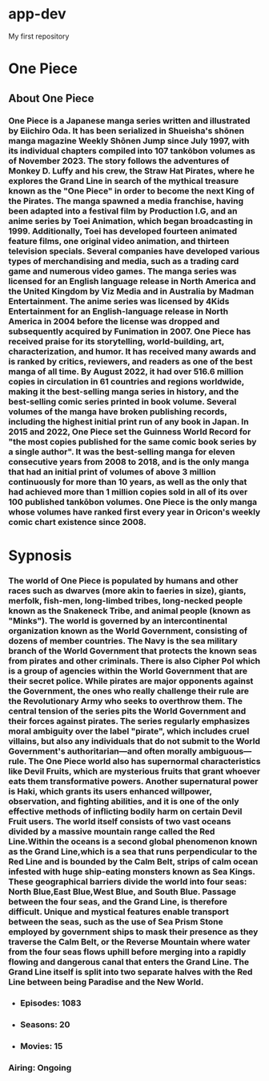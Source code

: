 # **app-dev**
My first repository
# **One Piece**
## About One Piece
### One Piece is a Japanese manga series written and illustrated by Eiichiro Oda. It has been serialized in Shueisha's shōnen manga magazine Weekly Shōnen Jump since July 1997, with its individual chapters compiled into 107 tankōbon volumes as of November 2023. The story follows the adventures of Monkey D. Luffy and his crew, the Straw Hat Pirates, where he explores the Grand Line in search of the mythical treasure known as the "One Piece" in order to become the next King of the Pirates. The manga spawned a media franchise, having been adapted into a festival film by Production I.G, and an anime series by Toei Animation, which began broadcasting in 1999. Additionally, Toei has developed fourteen animated feature films, one original video animation, and thirteen television specials. Several companies have developed various types of merchandising and media, such as a trading card game and numerous video games. The manga series was licensed for an English language release in North America and the United Kingdom by Viz Media and in Australia by Madman Entertainment. The anime series was licensed by 4Kids Entertainment for an English-language release in North America in 2004 before the license was dropped and subsequently acquired by Funimation in 2007. One Piece has received praise for its storytelling, world-building, art, characterization, and humor. It has received many awards and is ranked by critics, reviewers, and readers as one of the best manga of all time. By August 2022, it had over 516.6 million copies in circulation in 61 countries and regions worldwide, making it the best-selling manga series in history, and the best-selling comic series printed in book volume. Several volumes of the manga have broken publishing records, including the highest initial print run of any book in Japan. In 2015 and 2022, One Piece set the Guinness World Record for "the most copies published for the same comic book series by a single author". It was the best-selling manga for eleven consecutive years from 2008 to 2018, and is the only manga that had an initial print of volumes of above 3 million continuously for more than 10 years, as well as the only that had achieved more than 1 million copies sold in all of its over 100 published tankōbon volumes. One Piece is the only manga whose volumes have ranked first every year in Oricon's weekly comic chart existence since 2008.
>
# **Sypnosis**
### The world of One Piece is populated by humans and other races such as dwarves (more akin to faeries in size), giants, merfolk, fish-men, long-limbed tribes, long-necked people known as the Snakeneck Tribe, and animal people (known as "Minks"). The world is governed by an intercontinental organization known as the World Government, consisting of dozens of member countries. The Navy is the sea military branch of the World Government that protects the known seas from pirates and other criminals. There is also Cipher Pol which is a group of agencies within the World Government that are their secret police. While pirates are major opponents against the Government, the ones who really challenge their rule are the Revolutionary Army who seeks to overthrow them. The central tension of the series pits the World Government and their forces against pirates. The series regularly emphasizes moral ambiguity over the label "pirate", which includes cruel villains, but also any individuals that do not submit to the World Government's authoritarian—and often morally ambiguous—rule. The One Piece world also has supernormal characteristics like Devil Fruits, which are mysterious fruits that grant whoever eats them transformative powers. Another supernatural power is Haki, which grants its users enhanced willpower, observation, and fighting abilities, and it is one of the only effective methods of inflicting bodily harm on certain Devil Fruit users. The world itself consists of two vast oceans divided by a massive mountain range called the Red Line.Within the oceans is a second global phenomenon known as the Grand Line,which is a sea that runs perpendicular to the Red Line and is bounded by the Calm Belt, strips of calm ocean infested with huge ship-eating monsters known as Sea Kings. These geographical barriers divide the world into four seas: North Blue,East Blue,West Blue, and South Blue. Passage between the four seas, and the Grand Line, is therefore difficult. Unique and mystical features enable transport between the seas, such as the use of Sea Prism Stone employed by government ships to mask their presence as they traverse the Calm Belt, or the Reverse Mountain where water from the four seas flows uphill before merging into a rapidly flowing and dangerous canal that enters the Grand Line. The Grand Line itself is split into two separate halves with the Red Line between being Paradise and the New World.
>
- ### Episodes: 1083
- ### Seasons: 20
- ### Movies: 15
>
### Airing: Ongoing
>
